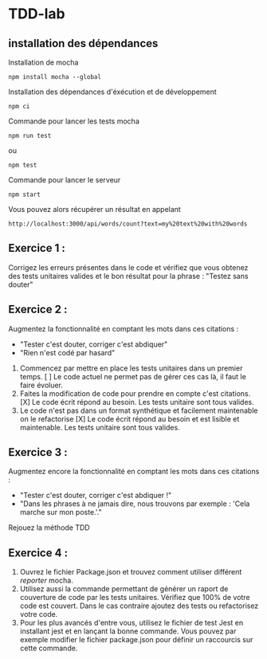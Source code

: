 # TDD-lab

## installation des dépendances
Installation de mocha

`npm install mocha --global`

Installation des dépendances d'éxécution et de développement

`npm ci`

Commande pour lancer les tests mocha

`npm run test`

ou

`npm test`

Commande pour lancer le serveur

`npm start`

Vous pouvez alors récupérer un résultat en appelant

`http://localhost:3000/api/words/count?text=my%20text%20with%20words`

## Exercice 1 :

Corrigez les erreurs présentes dans le code et vérifiez que vous obtenez des tests unitaires valides et le bon résultat pour la phrase : "Testez sans douter"

## Exercice 2 :

Augmentez la fonctionnalité en comptant les mots dans ces citations :
 - "Tester c'est douter, corriger c'est abdiquer"
 - "Rien n'est codé par hasard"

1. Commencez par mettre en place les tests unitaires dans un premier temps.
[ ] Le code actuel ne permet pas de gérer ces cas là, il faut le faire évoluer.
2. Faites la modification de code pour prendre en compte c'est citations.
[X] Le code écrit répond au besoin. Les tests unitaire sont tous valides.
3. Le code n'est pas dans un format synthétique et facilement maintenable on le refactorise
[X] Le code écrit répond au besoin et est lisible et maintenable. Les tests unitaire sont tous valides.

## Exercice 3 :

Augmentez encore la fonctionnalité en comptant les mots dans ces citations :
 - "Tester c'est douter, corriger c'est abdiquer !"
 - "Dans les phrases à ne jamais dire, nous trouvons par exemple : 'Cela marche sur mon poste.'."

Rejouez la méthode TDD

## Exercice 4 :

1. Ouvrez le fichier Package.json et trouvez comment utiliser différent _reporter_ mocha.
2. Utilisez aussi la commande permettant de générer un raport de couverture de code par les tests unitaires. Vérifiez que 100% de votre code est couvert. Dans le cas contraire ajoutez des tests ou refactorisez votre code.
3. Pour les plus avancés d'entre vous, utilisez le fichier de test Jest en installant jest et en lançant la bonne commande. Vous pouvez par exemple modifier le fichier package.json pour définir un raccourcis sur cette commande.
